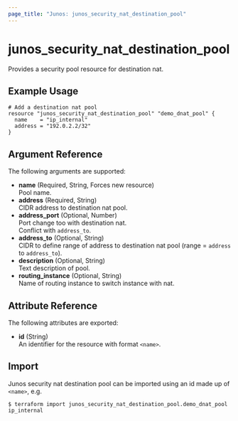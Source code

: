 ```yaml
---
page_title: "Junos: junos_security_nat_destination_pool"
---
```


# junos_security_nat_destination_pool

Provides a security pool resource for destination nat.

## Example Usage

```hcl
# Add a destination nat pool
resource "junos_security_nat_destination_pool" "demo_dnat_pool" {
  name    = "ip_internal"
  address = "192.0.2.2/32"
}
```

## Argument Reference

The following arguments are supported:

- **name** (Required, String, Forces new resource)  
  Pool name.
- **address** (Required, String)  
  CIDR address to destination nat pool.
- **address_port** (Optional, Number)  
  Port change too with destination nat.  
  Conflict with `address_to`.
- **address_to** (Optional, String)  
  CIDR to define range of address to destination nat pool (range = `address` to `address_to`).
- **description** (Optional, String)  
  Text description of pool.
- **routing_instance** (Optional, String)  
  Name of routing instance to switch instance with nat.

## Attribute Reference

The following attributes are exported:

- **id** (String)  
  An identifier for the resource with format `<name>`.

## Import

Junos security nat destination pool can be imported using an id made up of `<name>`, e.g.

```shell
$ terraform import junos_security_nat_destination_pool.demo_dnat_pool ip_internal
```
